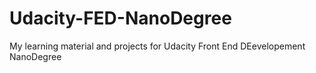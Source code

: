 # Udacity-FED-NanoDegree
 My learning material and projects for Udacity Front End DEevelopement NanoDegree
